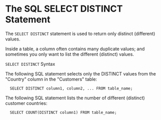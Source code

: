 # The SQL SELECT DISTINCT Statement

The `SELECT DISTINCT` statement is used to return only distinct (different) values.

Inside a table, a column often contains many duplicate values; and sometimes you only want to list the different (distinct) values.

`SELECT DISTINCT` Syntax

The following SQL statement selects only the DISTINCT values from the "Country" column in the "Customers" table:

``` 
  SELECT DISTINCT column1, column2, ... FROM table_name;
```

The following SQL statement lists the number of different (distinct) customer countries:

``` 
  SELECT COUNT(DISTINCT column1) FROM table_name;
```